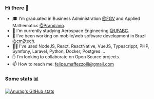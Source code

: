 ### Hi there 👋

- 🎓 I'm graduated in Business Administration [@FGV](https://ebape.fgv.br/en) and Applied Mathematics [@Prandiano](https://www.prandiano.com.br/).
- 🚀 I'm currently studying Aerospace Engineering [@UFABC](http://www.ufabc.edu.br/).
- 🔨 I’ve been working on mobile/web software development in Brazil [@cm2tech](http://site.cm2tech.com.br/).
- 👨‍💻 I've used NodeJS, React, ReactNative, VueJS, Typescrippt, PHP, Symfony, Laravel, Python, Docker, Postgres ...
- ✋ I’m looking to collaborate on Open Source projects.
- 📫 How to reach me: [felipe.maffezzolli@gmail.com](mailto:felipe.maffezzolli@gmail.com)

### Some stats 📊

[![Anurag's GitHub stats](https://github-readme-stats.vercel.app/api?username=femaffezzolli&count_private=true&show_icons=true&theme=dark)](https://github.com/anuraghazra/github-readme-stats)
